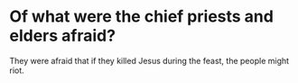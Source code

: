 # Of what were the chief priests and elders afraid?

They were afraid that if they killed Jesus during the feast, the people might riot.
